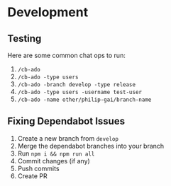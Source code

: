 # Development

## Testing

Here are some common chat ops to run:

1. `/cb-ado`
2. `/cb-ado -type users`
3. `/cb-ado -branch develop -type release`
4. `/cb-ado -type users -username test-user`
5. `/cb-ado -name other/philip-gai/branch-name`

## Fixing Dependabot Issues

1. Create a new branch from `develop`
2. Merge the dependabot branches into your branch
3. Run `npm i && npm run all`
4. Commit changes (if any)
5. Push commits
6. Create PR
